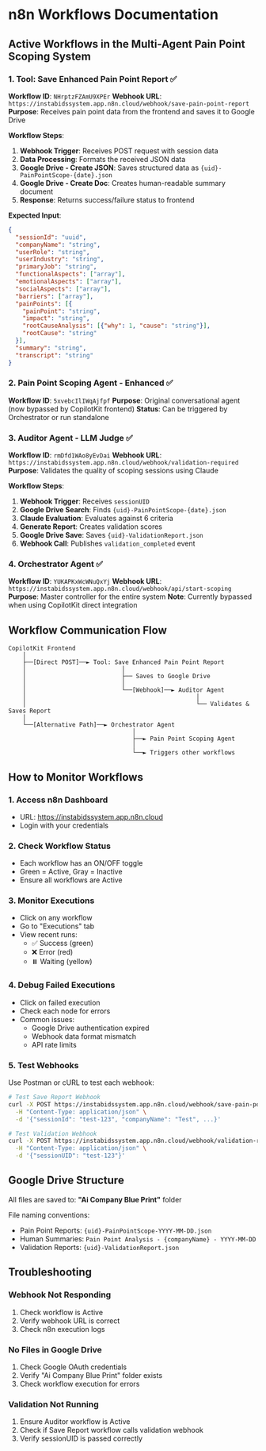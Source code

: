 # n8n Workflows Documentation

## Active Workflows in the Multi-Agent Pain Point Scoping System

### 1. Tool: Save Enhanced Pain Point Report ✅
**Workflow ID**: `NHrptzFZAmU9XPEr`
**Webhook URL**: `https://instabidssystem.app.n8n.cloud/webhook/save-pain-point-report`
**Purpose**: Receives pain point data from the frontend and saves it to Google Drive

**Workflow Steps**:
1. **Webhook Trigger**: Receives POST request with session data
2. **Data Processing**: Formats the received JSON data
3. **Google Drive - Create JSON**: Saves structured data as `{uid}-PainPointScope-{date}.json`
4. **Google Drive - Create Doc**: Creates human-readable summary document
5. **Response**: Returns success/failure status to frontend

**Expected Input**:
```json
{
  "sessionId": "uuid",
  "companyName": "string",
  "userRole": "string",
  "userIndustry": "string",
  "primaryJob": "string",
  "functionalAspects": ["array"],
  "emotionalAspects": ["array"],
  "socialAspects": ["array"],
  "barriers": ["array"],
  "painPoints": [{
    "painPoint": "string",
    "impact": "string",
    "rootCauseAnalysis": [{"why": 1, "cause": "string"}],
    "rootCause": "string"
  }],
  "summary": "string",
  "transcript": "string"
}
```

### 2. Pain Point Scoping Agent - Enhanced ✅
**Workflow ID**: `5xvebcIlIWqAjfpf`
**Purpose**: Original conversational agent (now bypassed by CopilotKit frontend)
**Status**: Can be triggered by Orchestrator or run standalone

### 3. Auditor Agent - LLM Judge ✅
**Workflow ID**: `rmDfd1WAo8yEvDai`
**Webhook URL**: `https://instabidssystem.app.n8n.cloud/webhook/validation-required`
**Purpose**: Validates the quality of scoping sessions using Claude

**Workflow Steps**:
1. **Webhook Trigger**: Receives `sessionUID` 
2. **Google Drive Search**: Finds `{uid}-PainPointScope-{date}.json`
3. **Claude Evaluation**: Evaluates against 6 criteria
4. **Generate Report**: Creates validation scores
5. **Google Drive Save**: Saves `{uid}-ValidationReport.json`
6. **Webhook Call**: Publishes `validation_completed` event

### 4. Orchestrator Agent ✅
**Workflow ID**: `YUKAPKxWcWNuQxYj`
**Webhook URL**: `https://instabidssystem.app.n8n.cloud/webhook/api/start-scoping`
**Purpose**: Master controller for the entire system
**Note**: Currently bypassed when using CopilotKit direct integration

## Workflow Communication Flow

```
CopilotKit Frontend
    │
    ├──[Direct POST]──► Tool: Save Enhanced Pain Point Report
    │                           │
    │                           ├── Saves to Google Drive
    │                           │
    │                           └──[Webhook]──► Auditor Agent
    │                                                │
    │                                                └── Validates & Saves Report
    │
    └──[Alternative Path]──► Orchestrator Agent
                                   │
                                   ├──► Pain Point Scoping Agent
                                   │
                                   └──► Triggers other workflows
```

## How to Monitor Workflows

### 1. Access n8n Dashboard
- URL: https://instabidssystem.app.n8n.cloud
- Login with your credentials

### 2. Check Workflow Status
- Each workflow has an ON/OFF toggle
- Green = Active, Gray = Inactive
- Ensure all workflows are Active

### 3. Monitor Executions
- Click on any workflow
- Go to "Executions" tab
- View recent runs:
  - ✅ Success (green)
  - ❌ Error (red)
  - ⏸️ Waiting (yellow)

### 4. Debug Failed Executions
- Click on failed execution
- Check each node for errors
- Common issues:
  - Google Drive authentication expired
  - Webhook data format mismatch
  - API rate limits

### 5. Test Webhooks
Use Postman or cURL to test each webhook:

```bash
# Test Save Report Webhook
curl -X POST https://instabidssystem.app.n8n.cloud/webhook/save-pain-point-report \
  -H "Content-Type: application/json" \
  -d '{"sessionId": "test-123", "companyName": "Test", ...}'

# Test Validation Webhook
curl -X POST https://instabidssystem.app.n8n.cloud/webhook/validation-required \
  -H "Content-Type: application/json" \
  -d '{"sessionUID": "test-123"}'
```

## Google Drive Structure

All files are saved to: **"Ai Company Blue Print"** folder

File naming conventions:
- Pain Point Reports: `{uid}-PainPointScope-YYYY-MM-DD.json`
- Human Summaries: `Pain Point Analysis - {companyName} - YYYY-MM-DD`
- Validation Reports: `{uid}-ValidationReport.json`

## Troubleshooting

### Webhook Not Responding
1. Check workflow is Active
2. Verify webhook URL is correct
3. Check n8n execution logs

### No Files in Google Drive
1. Check Google OAuth credentials
2. Verify "Ai Company Blue Print" folder exists
3. Check workflow execution for errors

### Validation Not Running
1. Ensure Auditor workflow is Active
2. Check if Save Report workflow calls validation webhook
3. Verify sessionUID is passed correctly
